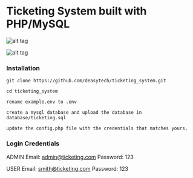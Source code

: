 # Ticketing System built with PHP/MySQL


![alt tag](https://github.com/deasytech/ticketing_system/images/login-screen.png)

![alt tag](https://github.com/deasytech/ticketing_system/images/ticketing-screen.png)

### Installation
`git clone https://github.com/deasytech/ticketing_system.git`

`cd ticketing_system`

`rename example.env to .env`

`create a mysql database and upload the database in database/ticketing.sql`

`update the config.php file with the credentials that matches yours.`

### Login Credentials

ADMIN
Email: admin@ticketing.com
Password: 123

USER
Email: smith@ticketing.com
Password: 123

